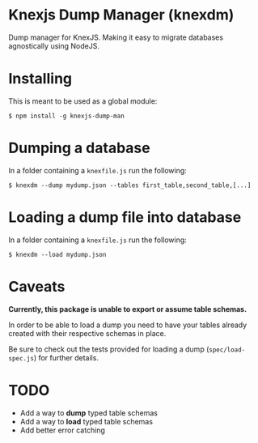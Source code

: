 # Knexjs Dump Manager (knexdm)

Dump manager for KnexJS. Making it easy to migrate databases agnostically using NodeJS.

# Installing

This is meant to be used as a global module:

`$ npm install -g knexjs-dump-man`

# Dumping a database

In a folder containing a `knexfile.js` run the following: 

`$ knexdm --dump mydump.json --tables first_table,second_table,[...]`

# Loading a dump file into database

In a folder containing a `knexfile.js` run the following: 

`$ knexdm --load mydump.json`

# Caveats

**Currently, this package is unable to export or assume table schemas.**

In order to be able to load a dump you need to have your tables already created with their respective schemas in place.

Be sure to check out the tests provided for loading a dump (`spec/load-spec.js`) for further details.

# TODO

- Add a way to **dump** typed table schemas
- Add a way to **load** typed table schemas
- Add better error catching